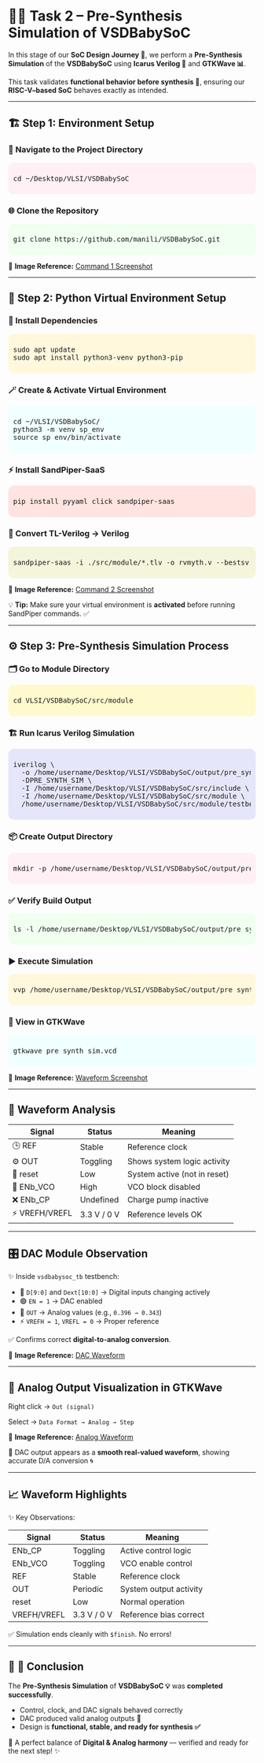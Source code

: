# 🌈✨ Task 2 – Pre-Synthesis Simulation of VSDBabySoC

In this stage of our **SoC Design Journey 🚀**, we perform a **Pre-Synthesis Simulation** of the **VSDBabySoC** using **Icarus Verilog 🧠** and **GTKWave 📊**.

This task validates **functional behavior before synthesis 🧩**, ensuring our **RISC-V–based SoC** behaves exactly as intended.

---

## 🏗️ Step 1: Environment Setup

### 📂 Navigate to the Project Directory

<div style="background-color:#FFF0F5; border-radius:12px; padding:10px; margin:8px 0;">
<pre>cd ~/Desktop/VLSI/VSDBabySoC</pre>
</div>

### 🌐 Clone the Repository

<div style="background-color:#F0FFF0; border-radius:12px; padding:10px; margin:8px 0;">
<pre>git clone https://github.com/manili/VSDBabySoC.git</pre>
</div>

🔗 **Image Reference:** [Command 1 Screenshot](https://github.com/GOKUL-D-10/SoC_Tapeout_Week2/blob/main/images/command1.png)

---

## 🧩 Step 2: Python Virtual Environment Setup

### 🔧 Install Dependencies

<div style="background-color:#FFF8DC; border-radius:12px; padding:10px; margin:8px 0;">
<pre>sudo apt update
sudo apt install python3-venv python3-pip</pre>
</div>

### 🪄 Create & Activate Virtual Environment

<div style="background-color:#F0FFFF; border-radius:12px; padding:10px; margin:8px 0;">
<pre>cd ~/VLSI/VSDBabySoC/
python3 -m venv sp_env
source sp_env/bin/activate</pre>
</div>

### ⚡ Install SandPiper-SaaS

<div style="background-color:#FFE4E1; border-radius:12px; padding:10px; margin:8px 0;">
<pre>pip install pyyaml click sandpiper-saas</pre>
</div>

### 🧠 Convert TL-Verilog → Verilog

<div style="background-color:#F5F5DC; border-radius:12px; padding:10px; margin:8px 0;">
<pre>sandpiper-saas -i ./src/module/*.tlv -o rvmyth.v --bestsv --noline -p verilog --outdir ./src/module/</pre>
</div>

🔗 **Image Reference:** [Command 2 Screenshot](https://github.com/GOKUL-D-10/SoC_Tapeout_Week2/blob/main/images/command2.png)

💡 **Tip:** Make sure your virtual environment is **activated** before running SandPiper commands. ✅

---

## ⚙️ Step 3: Pre-Synthesis Simulation Process

### 🗂️ Go to Module Directory

<div style="background-color:#FFFACD; border-radius:12px; padding:10px; margin:8px 0;">
<pre>cd VLSI/VSDBabySoC/src/module</pre>
</div>

### 🏗️ Run Icarus Verilog Simulation

<div style="background-color:#E6E6FA; border-radius:12px; padding:10px; margin:8px 0;">
<pre>iverilog \
  -o /home/username/Desktop/VLSI/VSDBabySoC/output/pre_synth_sim/pre_synth_sim.out \
  -DPRE_SYNTH_SIM \
  -I /home/username/Desktop/VLSI/VSDBabySoC/src/include \
  -I /home/username/Desktop/VLSI/VSDBabySoC/src/module \
  /home/username/Desktop/VLSI/VSDBabySoC/src/module/testbench.v</pre>
</div>

### 📦 Create Output Directory

<div style="background-color:#FFF0F5; border-radius:12px; padding:10px; margin:8px 0;">
<pre>mkdir -p /home/username/Desktop/VLSI/VSDBabySoC/output/pre_synth_sim</pre>
</div>

### ✅ Verify Build Output

<div style="background-color:#F0FFF0; border-radius:12px; padding:10px; margin:8px 0;">
<pre>ls -l /home/username/Desktop/VLSI/VSDBabySoC/output/pre_synth_sim/pre_synth_sim.out</pre>
</div>

### ▶️ Execute Simulation

<div style="background-color:#FFF8DC; border-radius:12px; padding:10px; margin:8px 0;">
<pre>vvp /home/username/Desktop/VLSI/VSDBabySoC/output/pre_synth_sim/pre_synth_sim.out</pre>
</div>

### 🌈 View in GTKWave

<div style="background-color:#F0FFFF; border-radius:12px; padding:10px; margin:8px 0;">
<pre>gtkwave pre_synth_sim.vcd</pre>
</div>

🔗 **Image Reference:** [Waveform Screenshot](https://github.com/GOKUL-D-10/SoC_Tapeout_Week2/blob/main/images/vsdwave.png)

---

## 🌟 Waveform Analysis

| Signal | Status | Meaning |
| --- | --- | --- |
| 🕒 REF | Stable | Reference clock |
| ⚙️ OUT | Toggling | Shows system logic activity |
| 🔄 reset | Low | System active (not in reset) |
| 🚫 ENb_VCO | High | VCO block disabled |
| ❌ ENb_CP | Undefined | Charge pump inactive |
| ⚡ VREFH/VREFL | 3.3 V / 0 V | Reference levels OK |

---

## 🎛️ DAC Module Observation

✨ Inside `vsdbabysoc_tb` testbench:

- 🔢 `D[9:0]` and `Dext[10:0]` → Digital inputs changing actively
- 🟢 `EN = 1` → DAC enabled
- 🌊 `OUT` → Analog values (e.g., `0.396 → 0.343`)
- ⚡ `VREFH = 1`, `VREFL = 0` → Proper reference

✅ Confirms correct **digital-to-analog conversion**.

🔗 **Image Reference:** [DAC Waveform](https://github.com/GOKUL-D-10/SoC_Tapeout_Week2/blob/main/images/dac_gtkwave.png)

---

## 🧠 Analog Output Visualization in GTKWave

Right click → `Out (signal)`

Select → `Data Format → Analog → Step`

🔗 **Image Reference:** [Analog Waveform](https://github.com/GOKUL-D-10/SoC_Tapeout_Week2/blob/main/images/analogwave.png)

💖 DAC output appears as a **smooth real-valued waveform**, showing accurate D/A conversion 🌀

---

## 📈 Waveform Highlights

✨ Key Observations:

| Signal | Status | Meaning |
| --- | --- | --- |
| ENb_CP | Toggling | Active control logic |
| ENb_VCO | Toggling | VCO enable control |
| REF | Stable | Reference clock |
| OUT | Periodic | System output activity |
| reset | Low | Normal operation |
| VREFH/VREFL | 3.3 V / 0 V | Reference bias correct |

✅ Simulation ends cleanly with `$finish`. No errors!

---

## 🏁 🎯 Conclusion

The **Pre-Synthesis Simulation** of **VSDBabySoC 💡** was **completed successfully**.

- Control, clock, and DAC signals behaved correctly
- DAC produced valid analog outputs 🌊
- Design is **functional, stable, and ready for synthesis ✅**

💖 A perfect balance of **Digital & Analog harmony** — verified and ready for the next step! ✨
